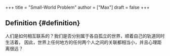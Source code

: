 +++
title = "Small-World Problem"
author = ["Max"]
draft = false
+++

## Definition {#definition}

人们是如何相互联系的？我们是否分别属于各自孤立的世界，顺着自己的轨道同时生活着，
因此，世界上任何地方的任何两个人之间的关联都相当小，并且心理距离很远？
